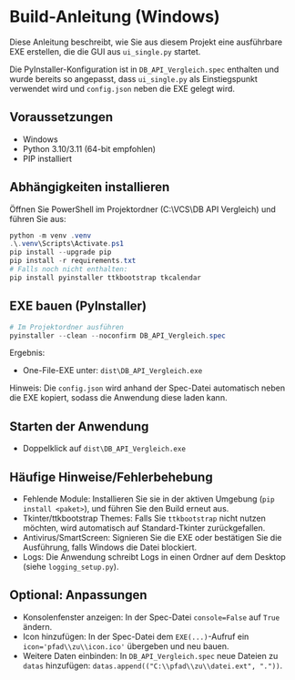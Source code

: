 ﻿# Build-Anleitung (Windows)

Diese Anleitung beschreibt, wie Sie aus diesem Projekt eine ausführbare EXE erstellen, die die GUI aus `ui_single.py` startet.

Die PyInstaller-Konfiguration ist in `DB_API_Vergleich.spec` enthalten und wurde bereits so angepasst, dass `ui_single.py` als Einstiegspunkt verwendet wird und `config.json` neben die EXE gelegt wird.

## Voraussetzungen
- Windows
- Python 3.10/3.11 (64-bit empfohlen)
- PIP installiert

## Abhängigkeiten installieren
Öffnen Sie PowerShell im Projektordner (C:\VCS\DB API Vergleich) und führen Sie aus:

```powershell
python -m venv .venv
.\.venv\Scripts\Activate.ps1
pip install --upgrade pip
pip install -r requirements.txt
# Falls noch nicht enthalten:
pip install pyinstaller ttkbootstrap tkcalendar
```

## EXE bauen (PyInstaller)

```powershell
# Im Projektordner ausführen
pyinstaller --clean --noconfirm DB_API_Vergleich.spec
```

Ergebnis:
- One-File-EXE unter: `dist\DB_API_Vergleich.exe`

Hinweis: Die `config.json` wird anhand der Spec-Datei automatisch neben die EXE kopiert, sodass die Anwendung diese laden kann.

## Starten der Anwendung
- Doppelklick auf `dist\DB_API_Vergleich.exe`

## Häufige Hinweise/Fehlerbehebung
- Fehlende Module: Installieren Sie sie in der aktiven Umgebung (`pip install <paket>`), und führen Sie den Build erneut aus.
- Tkinter/ttkbootstrap Themes: Falls Sie `ttkbootstrap` nicht nutzen möchten, wird automatisch auf Standard-Tkinter zurückgefallen.
- Antivirus/SmartScreen: Signieren Sie die EXE oder bestätigen Sie die Ausführung, falls Windows die Datei blockiert.
- Logs: Die Anwendung schreibt Logs in einen Ordner auf dem Desktop (siehe `logging_setup.py`).

## Optional: Anpassungen
- Konsolenfenster anzeigen: In der Spec-Datei `console=False` auf `True` ändern.
- Icon hinzufügen: In der Spec-Datei dem `EXE(...)`-Aufruf ein `icon='pfad\\zu\\icon.ico'` übergeben und neu bauen.
- Weitere Daten einbinden: In `DB_API_Vergleich.spec` neue Dateien zu `datas` hinzufügen: `datas.append(("C:\\pfad\\zu\\datei.ext", "."))`.
